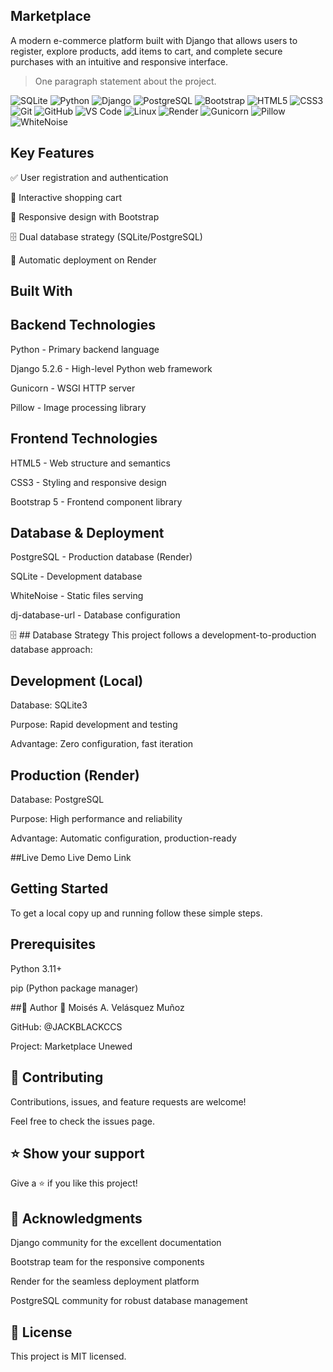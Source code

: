 

## Marketplace 

A modern e-commerce platform built with Django that allows users to register, explore products, add items to cart, and complete secure purchases with an intuitive and responsive interface.


> One paragraph statement about the project.


![SQLite](https://img.shields.io/badge/sqlite-003B57?style=for-the-badge&logo=sqlite&logoColor=white)
![Python](https://img.shields.io/badge/python-3776AB?style=for-the-badge&logo=python&logoColor=white)
![Django](https://img.shields.io/badge/django-092E20?style=for-the-badge&logo=django&logoColor=white)
![PostgreSQL](https://img.shields.io/badge/postgresql-4169E1?style=for-the-badge&logo=postgresql&logoColor=white)
![Bootstrap](https://img.shields.io/badge/bootstrap-7952B3?style=for-the-badge&logo=bootstrap&logoColor=white)
![HTML5](https://img.shields.io/badge/html%205-E34F26?style=for-the-badge&logo=html5&logoColor=white)
![CSS3](https://img.shields.io/badge/css%203-1572B6?style=for-the-badge&logo=css3&logoColor=white)
![Git](https://img.shields.io/badge/git-F05032?style=for-the-badge&logo=git&logoColor=white)
![GitHub](https://img.shields.io/badge/github-181717?style=for-the-badge&logo=github&logoColor=white)
![VS Code](https://img.shields.io/badge/visual%20studio%20code-007ACC?style=for-the-badge&logo=visualstudiocode&logoColor=white)
![Linux](https://img.shields.io/badge/linux-FCC624?style=for-the-badge&logo=linux&logoColor=black)
![Render](https://img.shields.io/badge/render-46E3B7?style=for-the-badge&logo=render&logoColor=white)
![Gunicorn](https://img.shields.io/badge/gunicorn-499848?style=for-the-badge&logo=gunicorn&logoColor=white)
![Pillow](https://img.shields.io/badge/pillow-8F2B2B?style=for-the-badge&logo=pillow&logoColor=white)
![WhiteNoise](https://img.shields.io/badge/whitenoise-whitenoise?style=for-the-badge&logo=whitenoise&logoColor=white)



 ## Key Features
 
✅ User registration and authentication

🛒 Interactive shopping cart

📱 Responsive design with Bootstrap

🗄️ Dual database strategy (SQLite/PostgreSQL)

🚀 Automatic deployment on Render

## Built With

## Backend Technologies

Python - Primary backend language

Django 5.2.6 - High-level Python web framework

Gunicorn - WSGI HTTP server

Pillow - Image processing library

## Frontend Technologies

HTML5 - Web structure and semantics

CSS3 - Styling and responsive design

Bootstrap 5 - Frontend component library

## Database & Deployment
PostgreSQL - Production database (Render)

SQLite - Development database

WhiteNoise - Static files serving

dj-database-url - Database configuration

🗄️ ##  Database Strategy
This project follows a development-to-production database approach:

## Development (Local)
Database: SQLite3

Purpose: Rapid development and testing

Advantage: Zero configuration, fast iteration

## Production (Render)
Database: PostgreSQL

Purpose: High performance and reliability

Advantage: Automatic configuration, production-ready

##Live Demo
Live Demo Link

## Getting Started
To get a local copy up and running follow these simple steps.

## Prerequisites
Python 3.11+

pip (Python package manager)

##👥 Author
👤 Moisés A. Velásquez Muñoz

GitHub: @JACKBLACKCCS

Project: Marketplace Unewed

## 🤝 Contributing
Contributions, issues, and feature requests are welcome!

Feel free to check the issues page.

## ⭐ Show your support
Give a ⭐️ if you like this project!

## 🙏 Acknowledgments
Django community for the excellent documentation

Bootstrap team for the responsive components

Render for the seamless deployment platform

PostgreSQL community for robust database management

## 📝 License
This project is MIT licensed.

